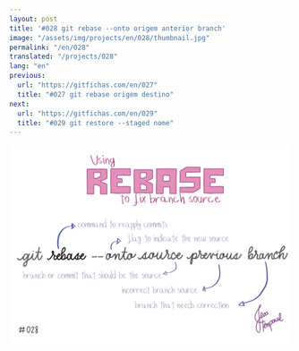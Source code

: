```yaml
---
layout: post
title: '#028 git rebase --onto origem anterior branch'
image: "/assets/img/projects/en/028/thumbnail.jpg"
permalink: "/en/028"
translated: "/projects/028"
lang: "en"
previous:
  url: "https://gitfichas.com/en/027"
  title: "#027 git rebase origem destino"
next:
  url: "https://gitfichas.com/en/029"
  title: "#029 git restore --staged nome"
---
```


<img alt="The command 'git rebase --onto source previous branch' is used to make the 'source' as the source branch of the 'branch'" src="/assets/img/projects/en/028/full.jpg">

<!--
You might also be interested in reading this article:

<a href="https://jtemporal.com/corrigindo-a-origem-de-um-branch-com-git-rebase/">
  <strong>Corrigindo a origem de um branch com git rebase</strong>
</a>
-->